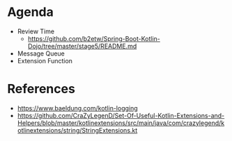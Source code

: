 # Agenda
* Review Time
  * https://github.com/b2etw/Spring-Boot-Kotlin-Dojo/tree/master/stage5/README.md
* Message Queue
* Extension Function

# References
* https://www.baeldung.com/kotlin-logging
* https://github.com/CraZyLegenD/Set-Of-Useful-Kotlin-Extensions-and-Helpers/blob/master/kotlinextensions/src/main/java/com/crazylegend/kotlinextensions/string/StringExtensions.kt
